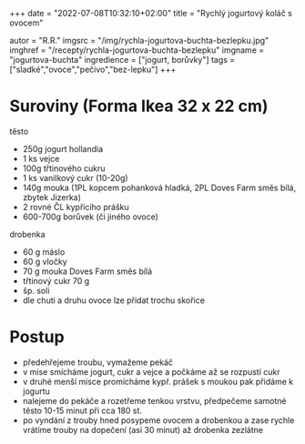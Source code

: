 
+++
date = "2022-07-08T10:32:10+02:00"
title = "Rychlý jogurtový koláč s ovocem"

autor = "R.R."
imgsrc = "/img/rychla-jogurtova-buchta-bezlepku.jpg"
imghref = "/recepty/rychla-jogurtova-buchta-bezlepku"
imgname = "jogurtova-buchta"
ingredience = ["jogurt, borůvky"]
tags = ["sladké","ovoce","pečivo","bez-lepku"]
+++


# Suroviny (Forma Ikea 32 x 22 cm)
těsto
- 250g jogurt hollandia
- 1 ks vejce
- 100g třtinového cukru
- 1 ks vanilkový cukr (10-20g)
- 140g mouka (1PL kopcem pohanková hladká, 2PL Doves Farm směs bílá, zbytek Jizerka)
- 2 rovné ČL kypřícího prášku
- 600-700g borůvek (či jiného ovoce)

drobenka
- 60 g máslo
- 60 g vločky
- 70 g mouka Doves Farm směs bílá
- třtinový cukr 70 g
- šp. soli
- dle chuti a druhu ovoce lze přidat trochu skořice

# Postup
- předehřejeme troubu, vymažeme pekáč
- v míse smícháme jogurt, cukr a vejce a počkáme až se rozpustí cukr
- v druhé menší misce promícháme kypř. prášek s moukou pak přidáme k jogurtu
- nalejeme do pekáče a rozetřeme tenkou vrstvu, předpečeme samotné těsto 10-15 minut při cca 180 st.
- po vyndání z trouby hned posypeme ovocem a drobenkou a zase rychle vrátíme trouby na dopečení (asi 30 minut) až drobenka zezlátne








